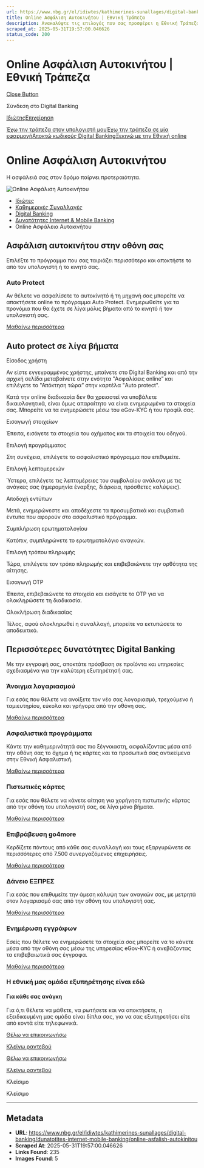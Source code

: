 ```yaml
---
url: https://www.nbg.gr/el/idiwtes/kathimerines-sunallages/digital-banking/dunatotites-internet-mobile-banking/online-asfalish-autokinitou
title: Online Ασφάλιση Αυτοκινήτου | Εθνική Τράπεζα
description: Ανακαλύψτε τις επιλογές που σας προσφέρει η Εθνική Τράπεζα για online ασφάλεια αυτοκινήτου. Μάθετε περισσότερα στο site!
scraped_at: 2025-05-31T19:57:00.046626
status_code: 200
---
```


# Online Ασφάλιση Αυτοκινήτου | Εθνική Τράπεζα

[Close Button](#)

Σύνδεση στο Digital Banking

[Ιδιώτης](https://ibank.nbg.gr/web/?loginType=retail)[Επιχείρηση](https://ibank.nbg.gr/web/?loginType=corporate)

[Έχω την τράπεζα στον υπολογιστή μου](/el/idiwtes/kathimerines-sunallages/digital-banking/internet-banking)[Έχω την τράπεζα σε μία εφαρμογή](/el/idiwtes/kathimerines-sunallages/digital-banking/mobile-banking)[Αποκτώ κωδικούς Digital Banking](/el/idiwtes/kathimerines-sunallages/digital-banking/dunatotites-internet-mobile-banking/ekdosi-kwdikwn-digital-banking)[Ξεκινώ με την Εθνική online](/el/idiwtes/kathimerines-sunallages/digital-banking/ksekiniste-me-thn-ethniki-online)

# Online Ασφάλιση Αυτοκινήτου

Η ασφάλειά σας στον δρόμο παίρνει προτεραιότητα.

![Online Ασφάλιση Αυτοκινήτου](https://www.nbg.gr/-/jssmedia/Images/idiwtes/kathimerines-sunallages/digital-banking/internet-banking/NBG_OTHONES_800x800px_RETAIL-GR-WITH-CUT.png?h=800&iar=0&w=800&rev=70ea435b87ff4912bfdfd09236c7ae79&hash=CAEB783F92370873643D3C9F7928A25A)

  * [Ιδιώτες](/el/idiwtes)
  * [Καθημερινές Συναλλαγές](/el/idiwtes/kathimerines-sunallages)
  * [Digital Banking](/el/idiwtes/kathimerines-sunallages/digital-banking)
  * [Δυνατότητες Internet & Mobile Banking](/el/idiwtes/kathimerines-sunallages/digital-banking/dunatotites-internet-mobile-banking)
  * Online Ασφάλεια Αυτοκινήτου 

## Ασφάλιση αυτοκινήτου στην οθόνη σας

Επιλέξτε το πρόγραμμα που σας ταιριάζει περισσότερο και αποκτήστε το από τον υπολογιστή ή το κινητό σας.

### Auto Protect

Αν θέλετε να ασφαλίσετε το αυτοκίνητό ή τη μηχανή σας μπορείτε να αποκτήσετε online το πρόγραμμα Auto Protect. Ενημερωθείτε για τα προνόμια που θα έχετε σε λίγα μόλις βήματα από το κινητό ή τον υπολογιστή σας.

[ Μαθαίνω περισσότερα ](/el/idiwtes/asfalistika-programmata/asfaleia-oximatos/auto-protect)

## Auto protect σε λίγα βήματα

Είσοδος χρήστη

Αν είστε εγγεγραμμένος χρήστης, μπαίνετε στο Digital Banking και από την αρχική σελίδα μεταβαίνετε στην ενότητα "Ασφαλίσεις online” και επιλέγετε το "Απόκτηση τώρα” στην καρτέλα "Auto protect".

Κατά την online διαδικασία δεν θα χρειαστεί να υποβάλετε δικαιολογητικά, είναι όμως απαραίτητο να είναι ενημερωμένα τα στοιχεία σας. Μπορείτε να τα ενημερώσετε μέσω του eGov-KYC ή του προφίλ σας.

Εισαγωγή στοιχείων

Έπειτα, εισάγετε τα στοιχεία του οχήματος και τα στοιχεία του οδηγού.

Επιλογή προγράμματος

Στη συνέχεια, επιλέγετε το ασφαλιστικό πρόγραμμα που επιθυμείτε.

Επιλογή λεπτομερειών

Ύστερα, επιλέγετε τις λεπτομέρειες του συμβολαίου ανάλογα με τις ανάγκες σας (ημερομηνία έναρξης, διάρκεια, πρόσθετες καλύψεις).

Αποδοχή εντύπων

Μετά, ενημερώνεστε και αποδέχεστε τα προσυμβατικά και συμβατικά έντυπα που αφορούν στο ασφαλιστικό πρόγραμμα.

Συμπλήρωση ερωτηματολογίου

Κατόπιν, συμπληρώνετε το ερωτηματολόγιο αναγκών.

Επιλογή τρόπου πληρωμής

Τώρα, επιλέγετε τον τρόπο πληρωμής και επιβεβαιώνετε την ορθότητα της αίτησης.

Εισαγωγή OTP

Έπειτα, επιβεβαιώνετε τα στοιχεία και εισάγετε το OTP για να ολοκληρώσετε τη διαδικασία.

Ολοκλήρωση διαδικασίας

Τέλος, αφού ολοκληρωθεί η συναλλαγή, μπορείτε να εκτυπώσετε το αποδεικτικό.

## Περισσότερες δυνατότητες Digital Banking

Με την εγγραφή σας, αποκτάτε πρόσβαση σε προϊόντα και υπηρεσίες σχεδιασμένα για την καλύτερη εξυπηρέτησή σας.

### Άνοιγμα λογαριασμού 

Για εσάς που θέλετε να ανοίξετε τον νέο σας λογαριασμό, τρεχούμενο ή ταμιευτηρίου, εύκολα και γρήγορα από την οθόνη σας.

[Μαθαίνω περισσότερα](/el/idiwtes/kathimerines-sunallages/digital-banking/dunatotites-internet-mobile-banking/anoigma-neou-logariasmou)

### Ασφαλιστικά προγράμματα

Κάντε την καθημερινότητά σας πιο ξέγνοιαστη, ασφαλίζοντας μέσα από την οθόνη σας το όχημα ή τις κάρτες και τα προσωπικά σας αντικείμενα στην Εθνική Ασφαλιστική.

[Μαθαίνω περισσότερα](/el/idiwtes/asfalistika-programmata "Μαθαίνω περισσότερα")

### Πιστωτικές κάρτες

Για εσάς που θέλετε να κάνετε αίτηση για χορήγηση πιστωτικής κάρτας από την οθόνη του υπολογιστή σας, σε λίγα μόνο βήματα.

[Μαθαίνω περισσότερα](/el/idiwtes/kathimerines-sunallages/digital-banking/dunatotites-internet-mobile-banking/pistwtiki-karta-online "Μαθαίνω περισσότερα")

### Επιβράβευση go4more

Κερδίζετε πόντους από κάθε σας συναλλαγή και τους εξαργυρώνετε σε περισσότερες από 7.500 συνεργαζόμενες επιχειρήσεις.

[Μαθαίνω περισσότερα](/el/go4more "Μαθαίνω περισσότερα")

### Δάνειο ΕΞΠΡΕΣ

Για εσάς που επιθυμείτε την άμεση κάλυψη των αναγκών σας, με μετρητά στον λογαριασμό σας από την οθόνη του υπολογιστή σας.

[Μαθαίνω περισσότερα](/el/idiwtes/kathimerines-sunallages/digital-banking/dunatotites-internet-mobile-banking/express "Μαθαίνω περισσότερα")

### Ενημέρωση εγγράφων 

Εσείς που θέλετε να ενημερώσετε τα στοιχεία σας μπορείτε να το κάνετε μέσα από την οθόνη σας μέσω της υπηρεσίας eGov-KYC ή ανεβάζοντας τα επιβεβαιωτικά σας έγγραφα.

[Μαθαίνω περισσότερα](/el/idiwtes/kathimerines-sunallages/digital-banking/dunatotites-internet-mobile-banking/epikairopoiisi-stoixeiwn-sthn-ethniki-trapeza-meso-digital-banking "Μαθαίνω περισσότερα")

### Η εθνική μας ομάδα εξυπηρέτησης είναι εδώ

#### Για κάθε σας ανάγκη

Για ό,τι θέλετε να μάθετε, να ρωτήσετε και να αποκτήσετε, η εξειδικευμένη μας ομάδα είναι δίπλα σας, για να σας εξυπηρετήσει είτε από κοντά είτε τηλεφωνικά.

[Θέλω να επικοινωνήσω](/el/footer/epikoinwnia)

[ Κλείνω ραντεβού ](#)

[Θέλω να επικοινωνήσω](/el/footer/epikoinwnia)

[ Κλείνω ραντεβού ](#)

Κλείσιμο

Κλείσιμο

---

## Metadata

- **URL**: https://www.nbg.gr/el/idiwtes/kathimerines-sunallages/digital-banking/dunatotites-internet-mobile-banking/online-asfalish-autokinitou
- **Scraped At**: 2025-05-31T19:57:00.046626
- **Links Found**: 235
- **Images Found**: 5
